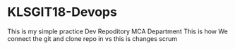 # KLSGIT18-Devops
This is my simple practice Dev Repoditory
MCA Department
This is how We connect the git and clone repo in vs
this is changes scrum
